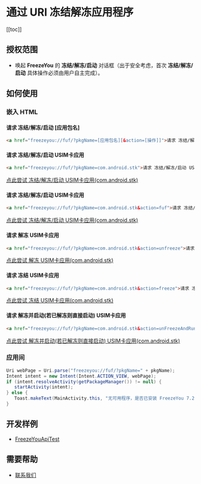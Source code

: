 # 通过 URI 冻结解冻应用程序
[[toc]]

## 授权范围
- 唤起 **FreezeYou** 的 **冻结/解冻/启动** 对话框（出于安全考虑，首次 **冻结/解冻/启动** 具体操作必须由用户自主完成）。

## 如何使用

### 嵌入 HTML
#### 请求 冻结/解冻/启动 [应用包名]
``` html
<a href="freezeyou://fuf/?pkgName=[应用包名][&action=[操作]]">请求 冻结/解冻/启动 [应用包名]</a>
```

#### 请求 冻结/解冻/启动 USIM卡应用
``` html
<a href="freezeyou://fuf/?pkgName=com.android.stk">请求 冻结/解冻/启动 USIM卡应用</a>
```
[点此尝试 冻结/解冻/启动 USIM卡应用(com.android.stk)](freezeyou://fuf/?pkgName=com.android.stk)

#### 请求 冻结/解冻/启动 USIM卡应用 <Badge text="8.3+" type="tip"/>
``` html
<a href="freezeyou://fuf/?pkgName=com.android.stk&action=fuf">请求 冻结/解冻/启动 USIM卡应用</a>
```
[点此尝试 冻结/解冻/启动 USIM卡应用(com.android.stk)](freezeyou://fuf/?pkgName=com.android.stk&action=fuf)

#### 请求 解冻 USIM卡应用 <Badge text="8.3+" type="tip"/>
``` html
<a href="freezeyou://fuf/?pkgName=com.android.stk&action=unfreeze">请求 解冻 USIM卡应用</a>
```
[点此尝试 解冻 USIM卡应用(com.android.stk)](freezeyou://fuf/?pkgName=com.android.stk&action=unfreeze)

#### 请求 冻结 USIM卡应用 <Badge text="8.3+" type="tip"/>
``` html
<a href="freezeyou://fuf/?pkgName=com.android.stk&action=freeze">请求 冻结 USIM卡应用</a>
```
[点此尝试 冻结 USIM卡应用(com.android.stk)](freezeyou://fuf/?pkgName=com.android.stk&action=freeze)

#### 请求 解冻并启动(若已解冻则直接启动) USIM卡应用 <Badge text="8.3+" type="tip"/>
``` html
<a href="freezeyou://fuf/?pkgName=com.android.stk&action=unFreezeAndRun">请求 解冻并启动(若已解冻则直接启动) USIM卡应用</a>
```
[点此尝试 解冻并启动(若已解冻则直接启动) USIM卡应用(com.android.stk)](freezeyou://fuf/?pkgName=com.android.stk&action=unFreezeAndRun)


### 应用间
``` java
Uri webPage = Uri.parse("freezeyou://fuf/?pkgName=" + pkgName);
Intent intent = new Intent(Intent.ACTION_VIEW, webPage);
if (intent.resolveActivity(getPackageManager()) != null) {
   startActivity(intent);
} else {
   Toast.makeText(MainActivity.this, "无可用程序，是否已安装 FreezeYou 7.2 及以上版本呢？", Toast.LENGTH_LONG).show();
}
```

## 开发样例
- [FreezeYouApiTest](https://github.com/FreezeYou/FreezeYouApiTest)

## 需要帮助
- [联系我们](../about/contactUs.md)
